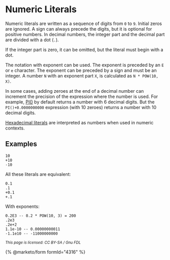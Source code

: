 
# Numeric Literals

Numeric literals are written as a sequence of digits from `0` to `9`. Initial zeros are ignored. A sign can always precede the digits, but it is optional for positive numbers. In decimal numbers, the integer part and the decimal part are divided with a dot (`.`).


If the integer part is zero, it can be omitted, but the literal must begin with a dot.


The notation with exponent can be used. The exponent is preceded by an `E` or `e` character. The exponent can be preceded by a sign and must be an integer. A number `N` with an exponent part `X`, is calculated as `N * POW(10, X)`.


In some cases, adding zeroes at the end of a decimal number can increment the precision of the expression where the number is used. For example, [PI()](../sql-statements/built-in-functions/numeric-functions/pi.md) by default returns a number with 6 decimal digits. But the `PI()+0.0000000000` expression (with 10 zeroes) returns a number with 10 decimal digits.


[Hexadecimal literals](hexadecimal-literals.md) are interpreted as numbers when used in numeric contexts.


## Examples


```
10
+10
-10
```

All these literals are equivalent:


```
0.1
.1
+0.1
+.1
```

With exponents:


```
0.2E3 -- 0.2 * POW(10, 3) = 200
.2e3
.2e+2
1.1e-10 -- 0.00000000011
-1.1e10 -- -11000000000
```


<sub>_This page is licensed: CC BY-SA / Gnu FDL_</sub>


{% @marketo/form formId="4316" %}
